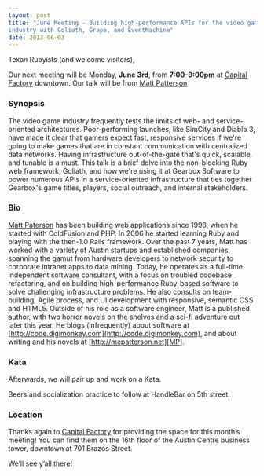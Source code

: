 ```yaml
---
layout: post
title: "June Meeting - Building high-performance APIs for the video game
industry with Goliath, Grape, and EventMachine"
date: 2013-06-03
---
```


Texan Rubyists (and welcome visitors),

Our next meeting will be Monday, **June 3rd**, from **7:00-9:00pm** at
[Capital Factory][CF] downtown. Our talk will be from [Matt Patterson][MP]

 [CF]: http://www.capitalfactory.com/about/contact/
 [MP]: http://code.digimonkey.com

### Synopsis

The video game industry frequently tests the limits of web- and
service-oriented architectures. Poor-performing launches, like SimCity
and Diablo 3, have made it clear that gamers expect fast, responsive
services if we're going to make games that are in constant communication
with centralized data networks. Having infrastructure out-of-the-gate
that's quick, scalable, and tunable is a must. This talk is a brief
delve into the non-blocking Ruby web framework, Goliath, and how we're
using it at Gearbox Software to power numerous APIs in a
service-oriented infrastructure that ties together Gearbox's game
titles, players, social outreach, and internal stakeholders.

### Bio

[Matt Paterson][MP] has been building web applications since 1998, when he started with ColdFusion and PHP. In 2006 he started
learning Ruby and playing with the then-1.0 Rails framework. Over the
past 7 years, Matt has worked with a variety of Austin startups and
established companies, spanning the gamut from hardware developers to
network security to corporate intranet apps to data mining. Today, he
operates as a full-time independent software consultant, with a focus on
troubled codebase refactoring, and on building high-performance
Ruby-based software to solve challenging infrastructure problems. He
also consults on team-building, Agile process, and UI development with
responsive, semantic CSS and HTML5. Outside of his role as a software
engineer, Matt is a published author, with two horror novels on the
shelves and a sci-fi adventure out later this year. He blogs
(infrequently) about software at [http://code.digimonkey.com](http://code.digimonkey.com), and about
writing and his novels at [http://mepatterson.net][MP].

### Kata

Afterwards, we will pair up and work on a Kata.

Beers and socialization practice to follow at HandleBar on 5th street.

### Location

Thanks again to [Capital Factory](http://www.capitalfactory.com/) for providing
the space for this month’s meeting! You can find them on the 16th floor of the
Austin Centre business tower, downtown at 701 Brazos Street.

We’ll see y’all there!
